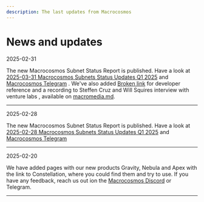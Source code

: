 ```yaml
---
description: The last updates from Macrocosmos
---
```


# News and updates

2025-02-31

The new Macrocosmos Subnet Status Report is published. Have a look at [2025-03-31 Macrocosmos Subnets Status Updates Q1 2025](https://docs.google.com/presentation/d/1XOP41h56v9PXNnz7KbcQdrtpw9KUY1SFLujU36fUgfc/edit?slide=id.p#slide=id.p) and [Macrocosmos Telegram](https://t.me/macrocosmosai) . We've also added  [Broken link](broken-reference "mention") for developer reference and a recording to Steffen Cruz and Will Squires interview with venture labs , available on [macromedia.md](macromedia.md "mention").&#x20;

***

2025-02-28

The new Macrocosmos Subnet Status Report is published. Have a look at [2025-02-28 Macrocosmos Subnets Status Updates Q1 2025](https://docs.google.com/presentation/d/1Gd7H1PHDC8btj75MLCumA8kBR_4iqWOVHlhUuDu6tUY/edit#slide=id.g339c6890a7f_0_0) and [Macrocosmos Telegram](https://t.me/macrocosmosai)

***

2025-02-20

We have added pages with our new products Gravity, Nebula and Apex with the link to Constellation, where you could find them and try to use. If you have any feedback, reach us out ion the [Macrocosmos Discord](https://discord.com/channels/1238450997848707082) or Telegram.

***

